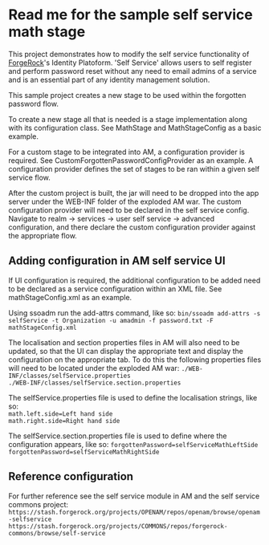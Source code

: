 <!--
 * The contents of this file are subject to the terms of the Common Development and
 * Distribution License (the License). You may not use this file except in compliance with the
 * License.
 *
 * You can obtain a copy of the License at legal/CDDLv1.0.txt. See the License for the
 * specific language governing permission and limitations under the License.
 *
 * When distributing Covered Software, include this CDDL Header Notice in each file and include
 * the License file at legal/CDDLv1.0.txt. If applicable, add the following below the CDDL
 * Header, with the fields enclosed by brackets [] replaced by your own identifying
 * information: "Portions copyright [year] [name of copyright owner]".
 *
 * Copyright 2018 ForgeRock AS.
-->
Read me for the sample self service math stage
==============================================

This project demonstrates how to modify the self service functionality of [ForgeRock](https://www.forgerock.com/)'s Identity Platoform. 'Self Service' allows users to self register and perform password reset without any need to email admins of a service and is an essential part of any identity management solution.

This sample project creates a new stage to be used within the forgotten password flow.

To create a new stage all that is needed is a stage implementation along with its configuration class.
See MathStage and MathStageConfig as a basic example. 

For a custom stage to be integrated into AM, a configuration provider is required. See 
CustomForgottenPasswordConfigProvider as an example. A configuration provider defines the set of
stages to be ran within a given self service flow. 

After the custom project is built, the jar will need to be dropped into the app server under the WEB-INF
folder of the exploded AM war. The custom configuration provider will need to be declared in the self 
service config. Navigate to realm -> services -> user self service -> advanced configuration, and there 
declare the custom configuration provider against the appropriate flow. 

## Adding configuration in AM self service UI

If UI configuration is required, the additional configuration to be added need to be declared as a 
service configuration within an XML file. See mathStageConfig.xml as an example.

Using ssoadm run the add-attrs command, like so:
`bin/ssoadm add-attrs -s selfService -t Organization -u amadmin -f password.txt -F mathStageConfig.xml`

The localisation and section properties files in AM will also need to be updated, so that the UI can 
display the appropriate text and display the configuration on the appropriate tab. To do this the following
properties files will need to be located under the exploded AM war:
`./WEB-INF/classes/selfService.properties`  
`./WEB-INF/classes/selfService.section.properties`

The selfService.properties file is used to define the localisation strings, like so:  
`math.left.side=Left hand side`  
`math.right.side=Right hand side`

The selfService.section.properties file is used to define where the configuration appears, like so:
`forgottenPassword=selfServiceMathLeftSide`  
`forgottenPassword=selfServiceMathRightSide` 

## Reference configuration
For further reference see the self service module in AM and the self service commons project:
`https://stash.forgerock.org/projects/OPENAM/repos/openam/browse/openam-selfservice`
`https://stash.forgerock.org/projects/COMMONS/repos/forgerock-commons/browse/self-service`
